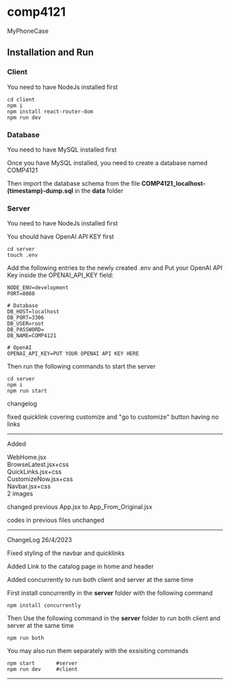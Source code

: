 # comp4121
MyPhoneCase

## Installation and Run

### Client
You need to have NodeJs installed first

```
cd client
npm i
npm install react-router-dom
npm run dev
```

### Database
You need to have MySQL installed first

Once you have MySQL installed, you need to create a database named COMP4121

Then import the database schema from the file **COMP4121_localhost-(timestamp)-dump.sql** in the **data** folder

### Server
You need to have NodeJs installed first

You should have OpenAI API KEY first
```
cd server
touch .env
```

Add the following entries to the newly created .env and Put your OpenAI API Key inside the OPENAI_API_KEY field:
```
NODE_ENV=development
PORT=8080

# Database
DB_HOST=localhost
DB_PORT=3306
DB_USER=root
DB_PASSWORD=
DB_NAME=COMP4121

# OpenAI
OPENAI_API_KEY=PUT YOUR OPENAI API KEY HERE
```

Then run the following commands to start the server
```
cd server
npm i
npm run start
```

changelog

fixed quicklink covering customize and "go to customize" button having no links

----------------

Added

WebHome.jsx  
BrowseLatest.jsx+css  
QuickLinks.jsx+css  
CustomizeNow.jsx+css  
Navbar.jsx+css  
2 images  

changed previous App.jsx to App_From_Original.jsx

codes in previous files unchanged

----------------

ChangeLog 26/4/2023

Fixed styling of the navbar and quicklinks

Added Link to the catalog page in home and header

Added concurrently to run both client and server at the same time

First install concurrently in the **server** folder with the following command
```
npm install concurrently
```

Then Use the following command in the **server** folder to run both client and server at the same time
```
npm run both
```

You may also run them separately with the exsisiting commands
```
npm start       #server
npm run dev     #client
```
----------------
